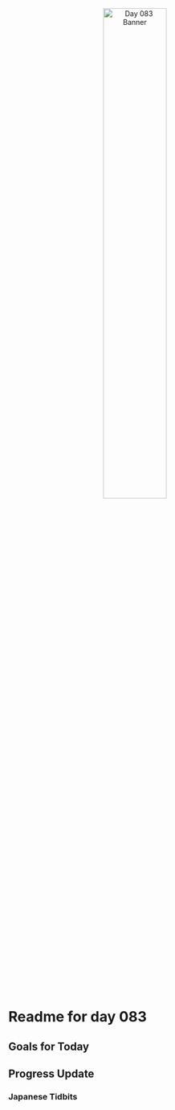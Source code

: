 <div align="center">
 <img src="../Images/image_083.jpg" alt="Day 083 Banner" width="50%">
</div>

# Readme for day 083

## Goals for Today

## Progress Update

### Japanese Tidbits

